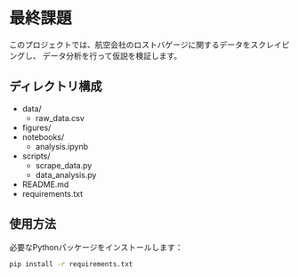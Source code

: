 # 最終課題

このプロジェクトでは、航空会社のロストバゲージに関するデータをスクレイピングし、
データ分析を行って仮説を検証します。

## ディレクトリ構成

- data/
  - raw_data.csv
- figures/
- notebooks/
  - analysis.ipynb
- scripts/
  - scrape_data.py
  - data_analysis.py
- README.md
- requirements.txt

## 使用方法

必要なPythonパッケージをインストールします：

```sh
pip install -r requirements.txt
